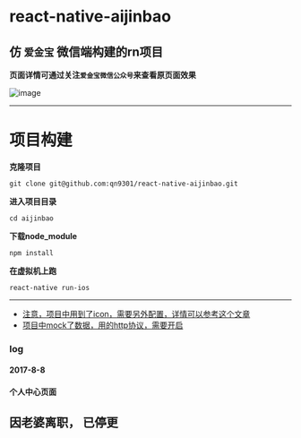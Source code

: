 # react-native-aijinbao
## 仿 `爱金宝` 微信端构建的rn项目
**页面详情可通过关注`爱金宝微信公众号`来查看原页面效果**

![image](https://github.com/qn9301/react-native-aijinbao/blob/master/app/asset/2017-08-04%2022_24_42.gif)

---
# 项目构建
**克隆项目**
```
git clone git@github.com:qn9301/react-native-aijinbao.git
```
**进入项目目录**
```
cd aijinbao
```
**下载node_module**
```
npm install
```
**在虚拟机上跑**
```
react-native run-ios
```

---
- [注意，项目中用到了icon，需要另外配置，详情可以参考这个文章](http://www.cnblogs.com/moxiaoyan33/p/5482024.html/)
- [项目中mock了数据，用的http协议，需要开启](http://blog.csdn.net/Cloudox_/article/details/52842693)

### log
#### 2017-8-8 
#### 个人中心页面

## 因老婆离职， 已停更
